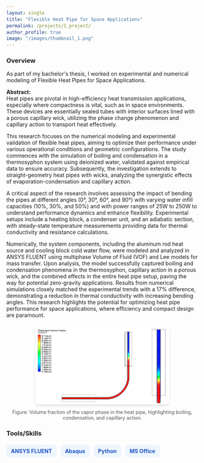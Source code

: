 ```yaml
---
layout: single
title: "Flexible Heat Pipe for Space Applications"
permalink: /projects/1_project/
author_profile: true
image: "/images/thumbnail_1.png"
---
```


### Overview
As part of my bachelor's thesis, I worked on experimental and numerical modeling of Flexible Heat Pipes for Space Applications.

<p><b>Abstract:</b><br>
Heat pipes are pivotal in high-efficiency heat transmission applications, especially where compactness is vital, such as in space environments. These devices are essentially sealed tubes with interior surfaces lined with a porous capillary wick, utilizing the phase change phenomenon and capillary action to transport heat effectively. 

This research focuses on the numerical modeling and experimental validation of flexible heat pipes, aiming to optimize their performance under various operational conditions and geometric configurations. The study commences with the simulation of boiling and condensation in a thermosyphon system using deionized water, validated against empirical data to ensure accuracy. Subsequently, the investigation extends to straight-geometry heat pipes with wicks, analyzing the synergistic effects of evaporation-condensation and capillary action. 

A critical aspect of the research involves assessing the impact of bending the pipes at different angles (0°, 30°, 60°, and 90°) with varying water infill capacities (10%, 30%, and 50%) and with power ranges of 25W to 250W to understand performance dynamics and enhance flexibility. Experimental setups include a heating block, a condenser unit, and an adiabatic section, with steady-state temperature measurements providing data for thermal conductivity and resistance calculations.

Numerically, the system components, including the aluminum rod heat source and cooling block cold water flow, were modeled and analyzed in ANSYS FLUENT using multiphase Volume of Fluid (VOF) and Lee models for mass transfer. Upon analysis, the model successfully captured boiling and condensation phenomena in the thermosyphon, capillary action in a porous wick, and the combined effects in the entire heat pipe setup, paving the way for potential zero-gravity applications. Results from numerical simulations closely matched the experimental trends with a 17% difference, demonstrating a reduction in thermal conductivity with increasing bending angles. This research highlights the potential for optimizing heat pipe performance for space applications, where efficiency and compact design are paramount.
</p>

<div style="text-align: center; margin: 20px 0;">
  <img src="/images/Heatpipe.png" alt="Heat Pipe Vapor Phase Volume Fraction" style="max-width: 70%; border-radius: 8px; box-shadow: 0 4px 6px rgba(0, 0, 0, 0.1);">
  <p style="font-size: 0.9em; color: #555; margin-top: 10px;">
    Figure: Volume fraction of the vapor phase in the heat pipe, highlighting boiling, condensation, and capillary action.
  </p>
</div>

### Tools/Skills
<div style="display: flex; flex-wrap: wrap; gap: 10px; margin-top: 20px;">
  <span style="background-color:rgb(237, 245, 253); color: rgb(31, 85, 193); font-size: 14px; font-weight: bold; padding: 8px 12px; border-radius: 8px;">ANSYS FLUENT</span>
  <span style="background-color:rgb(237, 245, 253); color: rgb(31, 85, 193); font-size: 14px; font-weight: bold; padding: 8px 12px; border-radius: 8px;">Abaqus</span>
  <span style="background-color:rgb(237, 245, 253); color: rgb(31, 85, 193); font-size: 14px; font-weight: bold; padding: 8px 12px; border-radius: 8px;">Python</span>
  <span style="background-color:rgb(237, 245, 253); color: rgb(31, 85, 193); font-size: 14px; font-weight: bold; padding: 8px 12px; border-radius: 8px;">MS Office</span>
</div>

